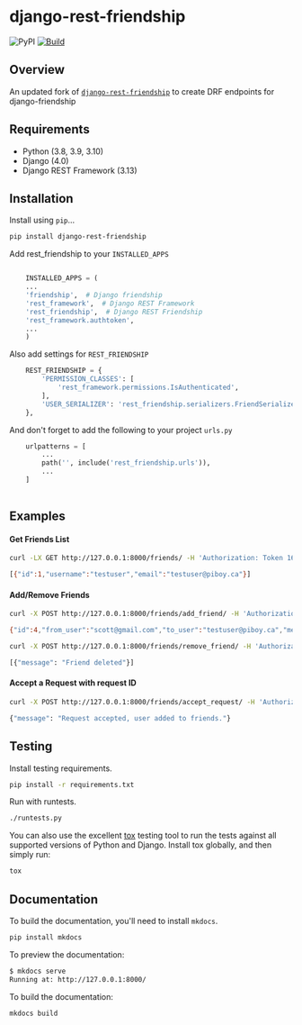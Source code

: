 # django-rest-friendship

![PyPI](https://img.shields.io/pypi/v/django-rest-friendship?color=blue&logo=python) [![Build](https://github.com/dnmellen/django-rest-friendship/actions/workflows/python-package.yml/badge.svg)](https://github.com/dnmellen/django-rest-friendship/actions/workflows/python-package.yml)

## Overview

An updated fork of [`django-rest-friendship`](https://github.com/dnmellen/django-rest-friendship) to create DRF endpoints for django-friendship

## Requirements

* Python (3.8, 3.9, 3.10)
* Django (4.0)
* Django REST Framework (3.13)

## Installation

Install using `pip`...

```bash
pip install django-rest-friendship
```

Add rest_friendship to your `INSTALLED_APPS`

```python

    INSTALLED_APPS = (
    ...
    'friendship',  # Django friendship
    'rest_framework',  # Django REST Framework
    'rest_friendship',  # Django REST Friendship
    'rest_framework.authtoken',
    ...
    )
```

Also add settings for `REST_FRIENDSHIP`

```python
    REST_FRIENDSHIP = {
        'PERMISSION_CLASSES': [
            'rest_framework.permissions.IsAuthenticated',
        ],
        'USER_SERIALIZER': 'rest_friendship.serializers.FriendSerializer',
    },

```

And don't forget to add the following to your project `urls.py`

```python
    urlpatterns = [
        ...
        path('', include('rest_friendship.urls')),
        ...
    ]
    
```

## Examples

#### Get Friends List

```bash
curl -LX GET http://127.0.0.1:8000/friends/ -H 'Authorization: Token 16bd63ca6655a5fe8d25d7c8bb1b42605c77088b' 

[{"id":1,"username":"testuser","email":"testuser@piboy.ca"}]
```

#### Add/Remove Friends

```bash
curl -X POST http://127.0.0.1:8000/friends/add_friend/ -H 'Authorization: Token 16bd63ca6655a5fe8d25d7c8bb1b42605c77088b' --data 'to_user=testuser&message=Hello+friend'

{"id":4,"from_user":"scott@gmail.com","to_user":"testuser@piboy.ca","message":"Hello friend","created":"2022-01-22T04:21:43.593950Z","rejected":null,"viewed":null} 
```

```bash
curl -X POST http://127.0.0.1:8000/friends/remove_friend/ -H 'Authorization: Token 16bd63ca6655a5fe8d25d7c8bb1b42605c77088b' --data 'to_user=testuser'

[{"message": "Friend deleted"}]
```

#### Accept a Request with request ID

```bash
curl -X POST http://127.0.0.1:8000/friends/accept_request/ -H 'Authorization: Token 16bd63ca6655a5fe8d25d7c8bb1b42605c77088b' --data 'id=1'

{"message": "Request accepted, user added to friends."}
```

## Testing

Install testing requirements.

```bash
pip install -r requirements.txt
```

Run with runtests.

```bash
./runtests.py
```

You can also use the excellent [tox](http://tox.readthedocs.org/en/latest/) testing tool to run the tests against all supported versions of Python and Django. Install tox globally, and then simply run:

```bash
tox
```

## Documentation

To build the documentation, you'll need to install `mkdocs`.

```bash
pip install mkdocs
```

To preview the documentation:

```bash
$ mkdocs serve
Running at: http://127.0.0.1:8000/
```

To build the documentation:

```bash
mkdocs build
```
